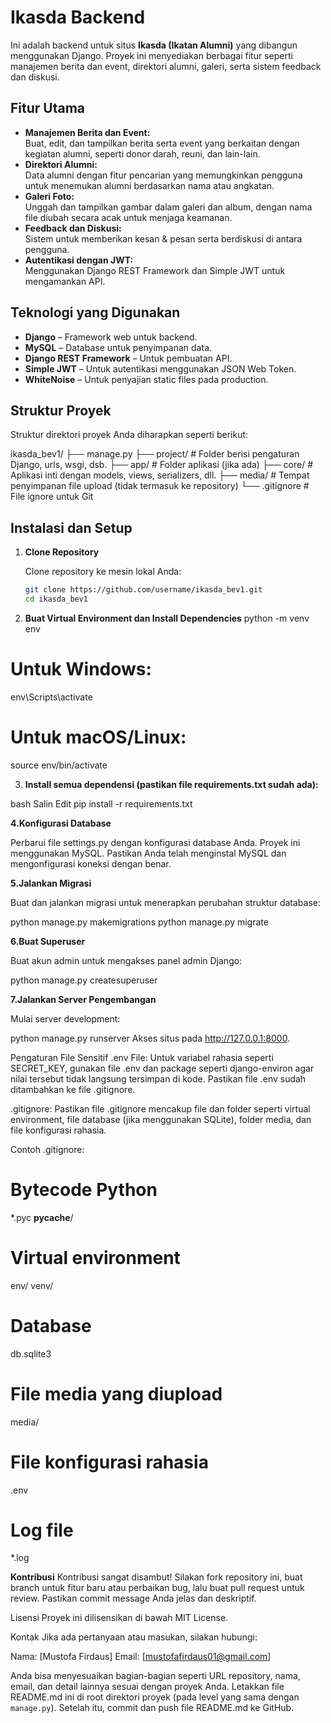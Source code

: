 # Ikasda Backend

Ini adalah backend untuk situs **Ikasda (Ikatan Alumni)** yang dibangun menggunakan Django. Proyek ini menyediakan berbagai fitur seperti manajemen berita dan event, direktori alumni, galeri, serta sistem feedback dan diskusi.

## Fitur Utama

- **Manajemen Berita dan Event:**  
  Buat, edit, dan tampilkan berita serta event yang berkaitan dengan kegiatan alumni, seperti donor darah, reuni, dan lain-lain.
- **Direktori Alumni:**  
  Data alumni dengan fitur pencarian yang memungkinkan pengguna untuk menemukan alumni berdasarkan nama atau angkatan.
- **Galeri Foto:**  
  Unggah dan tampilkan gambar dalam galeri dan album, dengan nama file diubah secara acak untuk menjaga keamanan.
- **Feedback dan Diskusi:**  
  Sistem untuk memberikan kesan & pesan serta berdiskusi di antara pengguna.
- **Autentikasi dengan JWT:**  
  Menggunakan Django REST Framework dan Simple JWT untuk mengamankan API.

## Teknologi yang Digunakan

- **Django** – Framework web untuk backend.
- **MySQL** – Database untuk penyimpanan data.
- **Django REST Framework** – Untuk pembuatan API.
- **Simple JWT** – Untuk autentikasi menggunakan JSON Web Token.
- **WhiteNoise** – Untuk penyajian static files pada production.

## Struktur Proyek

Struktur direktori proyek Anda diharapkan seperti berikut:

ikasda_bev1/ 
├── manage.py 
├── project/ # Folder berisi pengaturan Django, urls, wsgi, dsb. 
├── app/ # Folder aplikasi (jika ada) 
├── core/ # Aplikasi inti dengan models, views, serializers, dll. 
├── media/ # Tempat penyimpanan file upload (tidak termasuk ke repository) 
└── .gitignore # File ignore untuk Git


## Instalasi dan Setup

1. **Clone Repository**

   Clone repository ke mesin lokal Anda:
   ```bash
   git clone https://github.com/username/ikasda_bev1.git
   cd ikasda_bev1

2. **Buat Virtual Environment dan Install Dependencies**
python -m venv env
# Untuk Windows:
env\Scripts\activate
# Untuk macOS/Linux:
source env/bin/activate

3. **Install semua dependensi (pastikan file requirements.txt sudah ada):**

bash
Salin
Edit
pip install -r requirements.txt

**4.Konfigurasi Database**

Perbarui file settings.py dengan konfigurasi database Anda. Proyek ini menggunakan MySQL. Pastikan Anda telah menginstal MySQL dan mengonfigurasi koneksi dengan benar.

**5.Jalankan Migrasi**

Buat dan jalankan migrasi untuk menerapkan perubahan struktur database:

python manage.py makemigrations
python manage.py migrate

**6.Buat Superuser**

Buat akun admin untuk mengakses panel admin Django:

python manage.py createsuperuser

**7.Jalankan Server Pengembangan**

Mulai server development:

python manage.py runserver
Akses situs pada http://127.0.0.1:8000.

Pengaturan File Sensitif
.env File:
Untuk variabel rahasia seperti SECRET_KEY, gunakan file .env dan package seperti django-environ agar nilai tersebut tidak langsung tersimpan di kode. Pastikan file .env sudah ditambahkan ke file .gitignore.

.gitignore:
Pastikan file .gitignore mencakup file dan folder seperti virtual environment, file database (jika menggunakan SQLite), folder media, dan file konfigurasi rahasia.

Contoh .gitignore:
# Bytecode Python
*.pyc
__pycache__/

# Virtual environment
env/
venv/

# Database
db.sqlite3

# File media yang diupload
media/

# File konfigurasi rahasia
.env

# Log file
*.log


**Kontribusi**
Kontribusi sangat disambut! Silakan fork repository ini, buat branch untuk fitur baru atau perbaikan bug, lalu buat pull request untuk review. Pastikan commit message Anda jelas dan deskriptif.

Lisensi
Proyek ini dilisensikan di bawah MIT License.

Kontak
Jika ada pertanyaan atau masukan, silakan hubungi:

Nama: [Mustofa Firdaus]
Email: [mustofafirdaus01@gmail.com]


Anda bisa menyesuaikan bagian-bagian seperti URL repository, nama, email, dan detail lainnya sesuai dengan proyek Anda. Letakkan file README.md ini di root direktori proyek (pada level yang sama dengan `manage.py`). Setelah itu, commit dan push file README.md ke GitHub.
